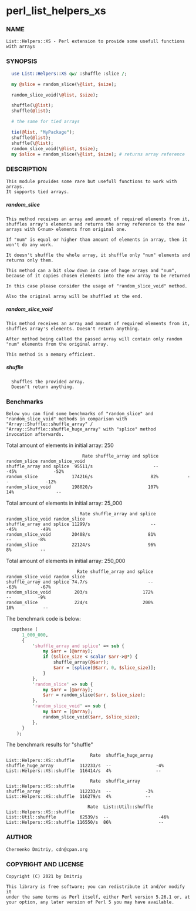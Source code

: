 # perl_list_helpers_xs

### NAME
    List::Helpers::XS - Perl extension to provide some usefull functions with arrays

### SYNOPSIS

```perl
  use List::Helpers::XS qw/ :shuffle :slice /;

  my @slice = random_slice(\@list, $size);

  random_slice_void(\@list, $size);

  shuffle(\@list);
  shuffle(@list);

  # the same for tied arrays

  tie(@list, "MyPackage");
  shuffle(@list);
  shuffle(\@list);
  random_slice_void(\@list, $size);
  my $slice = random_slice(\@list, $size); # returns array reference
```

### DESCRIPTION
    This module provides some rare but usefull functions to work with
    arrays.
    It supports tied arrays.

##### random_slice
    This method receives an array and amount of required elements from it,
    shuffles array's elements and returns the array reference to the new
    arrays with C<num> elements from original one.

    If "num" is equal or higher than amount of elements in array, then it
    won't do any work.

    It doesn't shuffle the whole array, it shuffle only "num" elements and
    returns only them.

    This method can a bit slow down in case of huge arrays and "num",
    because of it copies chosen elements into the new array to be returned

    In this case please consider the usage of "random_slice_void" method.

    Also the original array will be shuffled at the end.

##### random_slice_void
    This method receives an array and amount of required elements from it,
    shuffles array's elements. Doesn't return anything.

    After method being called the passed array will contain only random
    "num" elements from the original array.

    This method is a memory efficient.

##### shuflle
      Shuffles the provided array.
      Doesn't return anything.

### Benchmarks
    Below you can find some benchmarks of "random_slice" and
    "random_slice_void" methods in comparison with
    "Array::Shuffle::shuffle_array" /
    "Array::Shuffle::shuffle_huge_array" with "splice" method
    invocation afterwards.

Total amount of elements in initial array: 250
```
                             Rate shuffle_array and splice random_slice random_slice_void
shuffle_array and splice  95511/s                       --         -45%              -52%
random_slice             174216/s                      82%           --              -12%
random_slice_void        198020/s                     107%          14%                --
```

Total amount of elements in initial array: 25_000

```
                            Rate shuffle_array and splice random_slice_void random_slice
shuffle_array and splice 11299/s                       --              -45%         -49%
random_slice_void        20408/s                      81%                --          -8%
random_slice             22124/s                      96%                8%           --
```

Total amount of elements in initial array: 250_000

```
                           Rate shuffle_array and splice random_slice_void random_slice
shuffle_array and splice 74.7/s                       --              -63%         -67%
random_slice_void         203/s                     172%                --          -9%
random_slice              224/s                     200%               10%           --
```

The benchmark code is below:

```perl
  cmpthese (
      1_000_000,
      {
          'shuffle_array and splice' => sub {
              my $arr = [@array];
              if ($slice_size < scalar $arr->@*) {
                  shuffle_array(@$arr);
                  $arr = [splice(@$arr, 0, $slice_size)];
              }
          },
          'random_slice' => sub {
              my $arr = [@array];
              $arr = random_slice($arr, $slice_size);
          },
          'random_slice_void' => sub {
              my $arr = [@array];
              random_slice_void($arr, $slice_size);
          },
      }
    );
```

The benchmark results for "shuffle"

```
                                Rate  shuffle_huge_array List::Helpers::XS::shuffle
shuffle_huge_array          112233/s  --                 -4%
List::Helpers::XS::shuffle  116414/s  4%                 --

                                Rate  shuffle_array  List::Helpers::XS::shuffle
shuffle_array               112233/s  --             -3%
List::Helpers::XS::shuffle  116279/s  4%             --

                               Rate  List::Util::shuffle  List::Helpers::XS::shuffle
List::Util::shuffle         62539/s  --                   -46%
List::Helpers::XS::shuffle 116550/s  86%                  --
```

### AUTHOR
    Chernenko Dmitriy, cdn@cpan.org

### COPYRIGHT AND LICENSE
    Copyright (C) 2021 by Dmitriy

    This library is free software; you can redistribute it and/or modify it
    under the same terms as Perl itself, either Perl version 5.26.1 or, at
    your option, any later version of Perl 5 you may have available.
